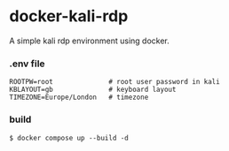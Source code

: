 # docker-kali-rdp

A simple kali rdp environment using docker.

### .env file
```
ROOTPW=root              # root user password in kali
KBLAYOUT=gb              # keyboard layout
TIMEZONE=Europe/London   # timezone 
```

### build 
```
$ docker compose up --build -d
```
